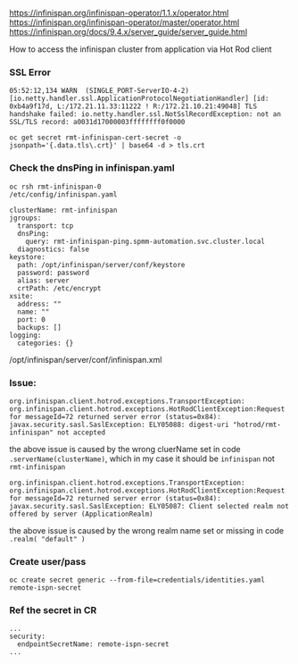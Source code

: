 https://infinispan.org/infinispan-operator/1.1.x/operator.html
https://infinispan.org/infinispan-operator/master/operator.html
https://infinispan.org/docs/9.4.x/server_guide/server_guide.html

How to access the infinispan cluster from application via Hot Rod client

### SSL Error
```
05:52:12,134 WARN  (SINGLE_PORT-ServerIO-4-2) [io.netty.handler.ssl.ApplicationProtocolNegotiationHandler] [id: 0xb4a9f17d, L:/172.21.11.33:11222 ! R:/172.21.10.21:49048] TLS handshake failed: io.netty.handler.ssl.NotSslRecordException: not an SSL/TLS record: a0031d17000003ffffffff0f0000
```
```
oc get secret rmt-infinispan-cert-secret -o jsonpath='{.data.tls\.crt}' | base64 -d > tls.crt
```
### Check the dnsPing in infinispan.yaml
```
oc rsh rmt-infinispan-0
/etc/config/infinispan.yaml
```
```
clusterName: rmt-infinispan
jgroups:
  transport: tcp
  dnsPing:
    query: rmt-infinispan-ping.spmm-automation.svc.cluster.local
  diagnostics: false
keystore:
  path: /opt/infinispan/server/conf/keystore
  password: password
  alias: server
  crtPath: /etc/encrypt
xsite:
  address: ""
  name: ""
  port: 0
  backups: []
logging:
  categories: {}
```

/opt/infinispan/server/conf/infinispan.xml

### Issue: 
```
org.infinispan.client.hotrod.exceptions.TransportException: org.infinispan.client.hotrod.exceptions.HotRodClientException:Request for messageId=72 returned server error (status=0x84): javax.security.sasl.SaslException: ELY05088: digest-uri "hotrod/rmt-infinispan" not accepted
```
the above issue is caused by the wrong cluerName set in code `.serverName(clusterName)`, which in my case it should be `infinispan` not `rmt-infinispan`

```
org.infinispan.client.hotrod.exceptions.TransportException: org.infinispan.client.hotrod.exceptions.HotRodClientException:Request for messageId=72 returned server error (status=0x84): javax.security.sasl.SaslException: ELY05087: Client selected realm not offered by server (ApplicationRealm)
```
the above issue is caused by the wrong realm name set or missing in code `.realm( "default" )`

### Create user/pass 
```
oc create secret generic --from-file=credentials/identities.yaml remote-ispn-secret
```

### Ref the secret in CR
```
...
security:
  endpointSecretName: remote-ispn-secret
...
```

